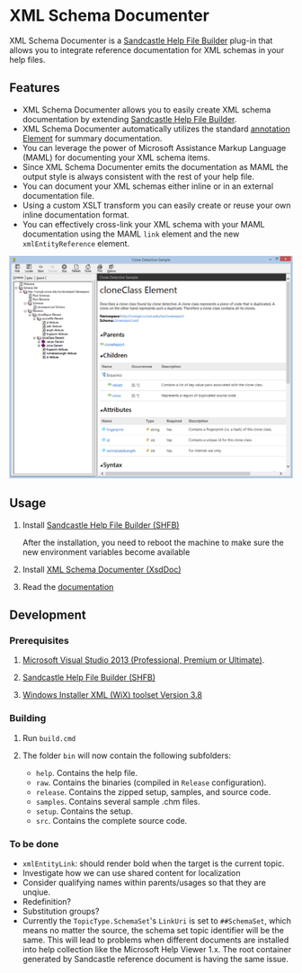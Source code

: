 # XML Schema Documenter

XML Schema Documenter is a [Sandcastle Help File Builder][shfb] plug-in that
allows you to integrate reference documentation for XML schemas in your help
files.

## Features

* XML Schema Documenter allows you to easily create XML schema documentation by
  extending [Sandcastle Help File Builder][shfb].
* XML Schema Documenter automatically utilizes the standard
  [annotation Element](http://www.w3.org/TR/xmlschema-0/#CommVers) for summary
  documentation.
* You can leverage the power of Microsoft Assistance Markup Language (MAML) for
  documenting your XML schema items.
* Since XML Schema Documenter emits the documentation as MAML the output style
  is always consistent with the rest of your help file.
* You can document your XML schemas either inline or in an external
  documentation file.
* Using a custom XSLT transform you can easily create or reuse your own inline
  documentation format.
* You can effectively cross-link your XML schema with your MAML documentation
  using the MAML `link` element and the new `xmlEntityReference` element.

![](docs/Screenshot.png)

## Usage

 1. Install [Sandcastle Help File Builder (SHFB)][shfb]

    After the installation, you need to reboot the machine
    to make sure the new environment variables become
    available

 2. Install [XML Schema Documenter (XsdDoc)][xsddoc]

 3. Read the [documentation][docs]

## Development

### Prerequisites

 1. [Microsoft Visual Studio 2013 (Professional, Premium or Ultimate)][vs].

 2. [Sandcastle Help File Builder (SHFB)][shfb]

 3. [Windows Installer XML (WiX) toolset Version 3.8][wix]

### Building

1. Run `build.cmd`

2. The folder `bin` will now contain the following subfolders:
   - `help`. Contains the  help file.
   - `raw`. Contains the binaries (compiled in `Release` configuration).
   - `release`. Contains the zipped setup, samples, and source code.
   - `samples`. Contains several sample .chm files.
   - `setup`. Contains the setup.
   - `src`. Contains the complete source code.

[shfb]: http://shfb.codeplex.com/releases
[xsddoc]: https://github.com/terrajobst/xsddoc/releases
[docs]: docs/Documentation.md
[vs]: http://msdn.microsoft.com/en-us/vstudio/default.aspx
[wix]: http://wix.codeplex.com/releases/view/115492

### To be done

- `xmlEntityLink`: should render bold when the target is the current topic.
- Investigate how we can use shared content for localization
- Consider qualifying names within parents/usages so that they are unqiue.
- Redefinition?
- Substitution groups?
- Currently the `TopicType.SchemaSet`'s `LinkUri` is set to `##SchemaSet`, which
  means no matter the source, the schema set topic identifier will be the same.
  This will lead to problems when different documents are installed into help
  collection like the Microsoft Help Viewer 1.x. The root container generated by
  Sandcastle reference document is having the same issue.
